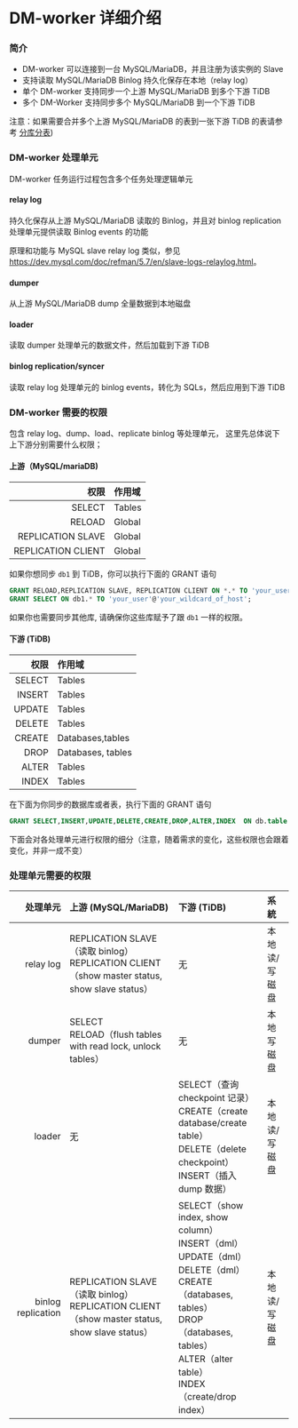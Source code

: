 DM-worker 详细介绍
===

### 简介
- DM-worker 可以连接到一台 MySQL/MariaDB，并且注册为该实例的 Slave
- 支持读取 MySQL/MariaDB Binlog 持久化保存在本地（relay log）
- 单个 DM-worker 支持同步一个上游 MySQL/MariaDB 到多个下游 TiDB
- 多个 DM-Worker 支持同步多个 MySQL/MariaDB 到一个下游 TiDB

注意：如果需要合并多个上游 MySQL/MariaDB 的表到一张下游 TiDB 的表请参考 [分库分表](./shard-table))

### DM-worker 处理单元
DM-worker 任务运行过程包含多个任务处理逻辑单元

#### relay log
持久化保存从上游 MySQL/MariaDB 读取的 Binlog，并且对 binlog replication 处理单元提供读取 Binlog events 的功能

原理和功能与 MySQL slave relay log 类似，参见 <https://dev.mysql.com/doc/refman/5.7/en/slave-logs-relaylog.html>。

#### dumper
从上游 MySQL/MariaDB dump 全量数据到本地磁盘

#### loader
读取 dumper 处理单元的数据文件，然后加载到下游 TiDB

#### binlog replication/syncer
读取 relay log 处理单元的 binlog events，转化为 SQLs，然后应用到下游 TiDB



### DM-worker 需要的权限
包含 relay log、dump、load、replicate binlog 等处理单元， 这里先总体说下 上下游分别需要什么权限；

#### 上游（MySQL/mariaDB)

| 权限 | 作用域 |
|----:|:----|
| SELECT | Tables |
| RELOAD | Global |
| REPLICATION SLAVE | Global |
| REPLICATION CLIENT | Global |

如果你想同步 `db1` 到 TiDB，你可以执行下面的 GRANT 语句

```sql
GRANT RELOAD,REPLICATION SLAVE, REPLICATION CLIENT ON *.* TO 'your_user'@'your_wildcard_of_host'
GRANT SELECT ON db1.* TO 'your_user'@'your_wildcard_of_host';
```

如果你也需要同步其他库, 请确保你这些库赋予了跟 `db1` 一样的权限。

#### 下游 (TiDB)
| 权限 | 作用域 |
|----:|:----|
| SELECT | Tables |
| INSERT | Tables |
| UPDATE | Tables |
| DELETE | Tables |
| CREATE | Databases,tables |
| DROP | Databases, tables |
| ALTER | Tables |
| INDEX | Tables |

在下面为你同步的数据库或者表，执行下面的 GRANT 语句
```sql
GRANT SELECT,INSERT,UPDATE,DELETE,CREATE,DROP,ALTER,INDEX  ON db.table TO 'your_user'@'your_wildcard_of_host';
```

下面会对各处理单元进行权限的细分（注意，随着需求的变化，这些权限也会跟着变化，并非一成不变）


### 处理单元需要的权限

| 处理单元 | 上游 (MySQL/MariaDB) | 下游 (TiDB) | 系統 |
|----:|:--------------------|:------------|:----|
|relay log |REPLICATION SLAVE（读取 binlog）<br>REPLICATION CLIENT（show master status, show slave status）| 无 | 本地读/写磁盘 |
|dumper |SELECT<br>RELOAD（flush tables with read lock, unlock tables）| 无 | 本地写磁盘 |
|loader | 无 |SELECT（查询 checkpoint 记录）<br>CREATE（create database/create table）<br>DELETE（delete checkpoint）<br>INSERT（插入 dump 数据）| 本地读/写磁盘 |
|binlog replication |REPLICATION SLAVE（读取 binlog）<br>REPLICATION CLIENT（show master status, show slave status）| SELECT（show index, show column）<br>INSERT（dml）<br>UPDATE（dml）<br>DELETE（dml）<br>CREATE（databases, tables）<br>DROP （databases, tables）<br>ALTER（alter table）<br>INDEX（create/drop index）| 本地读/写磁盘 |
